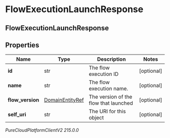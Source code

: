 # FlowExecutionLaunchResponse

## FlowExecutionLaunchResponse

## Properties

|Name | Type | Description | Notes|
|------------ | ------------- | ------------- | -------------|
| **id** | str | The flow execution ID | [optional] |
| **name** | str | The flow execution name. | [optional] |
| **flow_version** | [DomainEntityRef](DomainEntityRef) | The version of the flow that launched | [optional] |
| **self_uri** | str | The URI for this object | [optional] |



_PureCloudPlatformClientV2 215.0.0_
